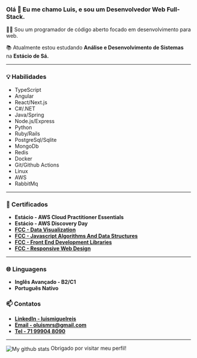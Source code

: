 ### Olá 👋 Eu me chamo Luis, e sou um Desenvolvedor Web Full-Stack.

👨‍💻 Sou um programador de código aberto focado em desenvolvimento para web.

📚 Atualmente estou estudando **Análise e Desenvolvimento de Sistemas** na **Estácio de Sá.**

---

### 💡 Habilidades
- TypeScript
- Angular
- React/Next.js
- C#/.NET
- Java/Spring
- Node.js/Express
- Python
- Ruby/Rails
- PostgreSql/Sqlite
- MongoDb
- Redis
- Docker
- Git/Github Actions
- Linux
- AWS
- RabbitMq

---

### 🏅 Certificados

- **Estácio - AWS Cloud Practitioner Essentials**
- **Estácio - AWS Discovery Day**
- [**FCC - Data Visualization**](https://freecodecamp.org/certification/OLuwis/data-visualization)
- [**FCC - Javascript Algorithms And Data Structures**](https://freecodecamp.org/certification/oluwis/javascript-algorithms-and-data-structures)
- [**FCC - Front End Development Libraries**](https://freecodecamp.org/certification/OLuwis/front-end-development-libraries)
- [**FCC - Responsive Web Design**](https://freecodecamp.org/certification/OLuwis/responsive-web-design)

---

### 🌐 Linguagens

- **Inglês Avançado - B2/C1**
- **Português Nativo**

### 📫  Contatos

- [**LinkedIn - luismiguelreis**](https://linkedin.com/in/luismiguelreis)
- [**Email - oluismrs@gmail.com**](mailto:oluismrs@gmail.com)
- [**Tel - 71 99904 8090**](tel:+5571999048090)

---

<img align="center" src="https://github-readme-stats.anuraghazra1.vercel.app/api?username=oluwis&show_icons=true&line_height=27&include_all_commits=true" alt="My github stats" /> Obrigado por visitar meu perfil!
